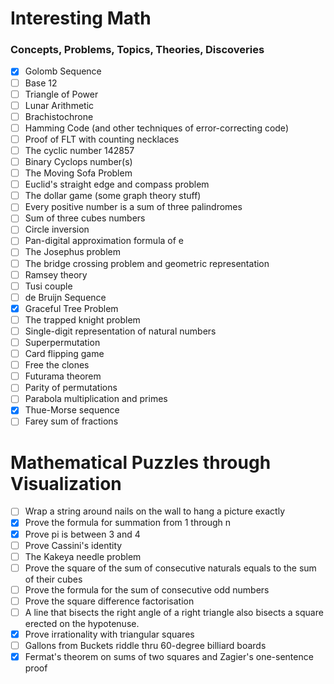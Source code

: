 # Interesting Math

### Concepts, Problems, Topics, Theories, Discoveries

- [x] Golomb Sequence
- [ ] Base 12
- [ ] Triangle of Power
- [ ] Lunar Arithmetic
- [ ] Brachistochrone
- [ ] Hamming Code (and other techniques of error-correcting code)
- [ ] Proof of FLT with counting necklaces
- [ ] The cyclic number 142857
- [ ] Binary Cyclops number(s)
- [ ] The Moving Sofa Problem
- [ ] Euclid's straight edge and compass problem
- [ ] The dollar game (some graph theory stuff)
- [ ] Every positive number is a sum of three palindromes
- [ ] Sum of three cubes numbers
- [ ] Circle inversion
- [ ] Pan-digital approximation formula of e
- [ ] The Josephus problem
- [ ] The bridge crossing problem and geometric representation
- [ ] Ramsey theory
- [ ] Tusi couple
- [ ] de Bruijn Sequence
- [x] Graceful Tree Problem
- [ ] The trapped knight problem
- [ ] Single-digit representation of natural numbers
- [ ] Superpermutation
- [ ] Card flipping game
- [ ] Free the clones
- [ ] Futurama theorem
- [ ] Parity of permutations
- [ ] Parabola multiplication and primes
- [x] Thue-Morse sequence
- [ ] Farey sum of fractions

# Mathematical Puzzles through Visualization

- [ ] Wrap a string around nails on the wall to hang a picture exactly
- [x] Prove the formula for summation from 1 through n
- [x] Prove pi is between 3 and 4
- [ ] Prove Cassini's identity
- [ ] The Kakeya needle problem
- [ ] Prove the square of the sum of consecutive naturals equals to the sum of their cubes
- [ ] Prove the formula for the sum of consecutive odd numbers
- [ ] Prove the square difference factorisation
- [ ] A line that bisects the right angle of a right triangle also bisects a square erected on the hypotenuse.
- [x] Prove irrationality with triangular squares
- [ ] Gallons from Buckets riddle thru 60-degree billiard boards
- [x] Fermat's theorem on sums of two squares and Zagier's one-sentence proof
